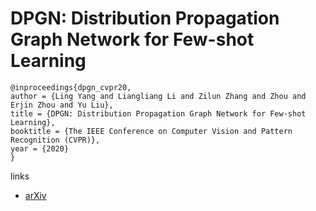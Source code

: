 # DPGN: Distribution Propagation Graph Network for Few-shot Learning

```
@inproceedings{dpgn_cvpr20,
author = {Ling Yang and Liangliang Li and Zilun Zhang and Zhou and Erjin Zhou and Yu Liu},
title = {DPGN: Distribution Propagation Graph Network for Few-shot Learning},
booktitle = {The IEEE Conference on Computer Vision and Pattern Recognition (CVPR)},
year = {2020}
}
```

links
- [arXiv](https://arxiv.org/abs/2003.14247)
